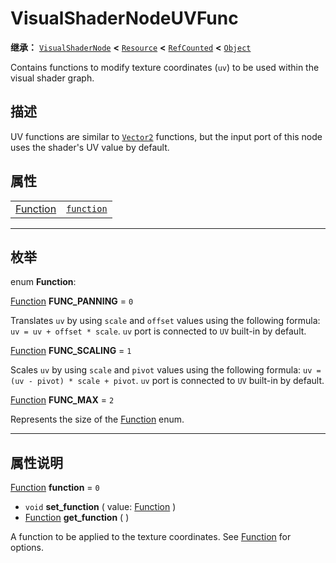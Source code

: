 <!-- ⚠ 请勿编辑本文件 ⚠ -->
<!-- 本文档使用脚本从 WeDot 引擎源码仓库生成。 -->
<!-- 生成脚本：https://github.com/WeDot-Engine/WeDot/tree/master/doc/tools/make_md.py； -->
<!-- 原文件：https://github.com/WeDot-Engine/WeDot/tree/master/doc/classes/VisualShaderNodeUVFunc.xml。 -->

<div id="_class_visualshadernodeuvfunc"></div>

# VisualShaderNodeUVFunc

**继承：** [`VisualShaderNode`](class_visualshadernode.md) **<** [`Resource`](class_resource.md) **<** [`RefCounted`](class_refcounted.md) **<** [`Object`](class_object.md)

Contains functions to modify texture coordinates (`uv`) to be used within the visual shader graph.

## 描述

UV functions are similar to [`Vector2`](class_vector2.md) functions, but the input port of this node uses the shader's UV value by default.

## 属性

|||
|:-:|:--|
| [Function](#enum_visualshadernodeuvfunc_function) | [`function`](class_visualshadernodeuvfunc.md#class_visualshadernodeuvfunc_property_function) | ``0`` |

<!-- rst-class:: classref-section-separator -->

---

## 枚举

<div id="_class_enum_visualshadernodeuvfunc_function"></div>

enum **Function**: <div id="enum_visualshadernodeuvfunc_function"></div>

<div id="_class_visualshadernodeuvfunc_constant_func_panning"></div>

[Function](#enum_visualshadernodeuvfunc_function) **FUNC_PANNING** = ``0``

Translates `uv` by using `scale` and `offset` values using the following formula: `uv = uv + offset * scale`. `uv` port is connected to `UV` built-in by default.

<div id="_class_visualshadernodeuvfunc_constant_func_scaling"></div>

[Function](#enum_visualshadernodeuvfunc_function) **FUNC_SCALING** = ``1``

Scales `uv` by using `scale` and `pivot` values using the following formula: `uv = (uv - pivot) * scale + pivot`. `uv` port is connected to `UV` built-in by default.

<div id="_class_visualshadernodeuvfunc_constant_func_max"></div>

[Function](#enum_visualshadernodeuvfunc_function) **FUNC_MAX** = ``2``

Represents the size of the [Function](#enum_visualshadernodeuvfunc_function) enum.

<!-- rst-class:: classref-section-separator -->

---

## 属性说明

<div id="_class_visualshadernodeuvfunc_property_function"></div>

[Function](#enum_visualshadernodeuvfunc_function) **function** = ``0`` <div id="class_visualshadernodeuvfunc_property_function"></div>

- `void` **set_function** ( value: [Function](#enum_visualshadernodeuvfunc_function) )
- [Function](#enum_visualshadernodeuvfunc_function) **get_function** ( )

A function to be applied to the texture coordinates. See [Function](#enum_visualshadernodeuvfunc_function) for options.

[^virtual]: 本方法通常需要用户覆盖才能生效。
[^const]: 本方法无副作用，不会修改该实例的任何成员变量。
[^vararg]: 本方法除了能接受在此处描述的参数外，还能够继续接受任意数量的参数。
[^constructor]: 本方法用于构造某个类型。
[^static]: 调用本方法无需实例，可直接使用类名进行调用。
[^operator]: 本方法描述的是使用本类型作为左操作数的有效运算符。
[^bitfield]: 这个值是由下列位标志构成位掩码的整数。
[^void]: 无返回值。
